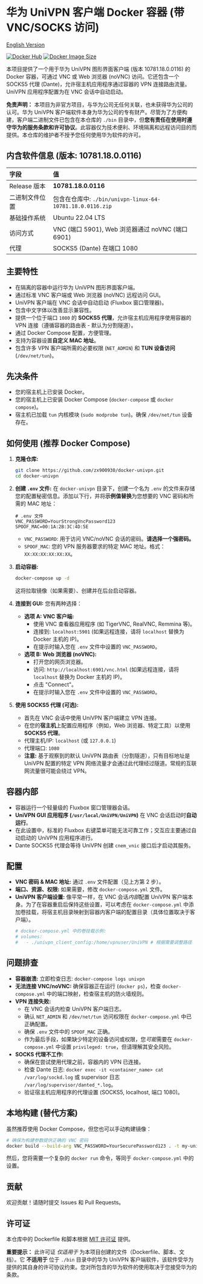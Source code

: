 # 华为 UniVPN 客户端 Docker 容器 (带 VNC/SOCKS 访问)

[English Version](README.md)

[![Docker Hub](https://img.shields.io/docker/pulls/triatk/univpn.svg)](https://hub.docker.com/r/triatk/univpn)
[![Docker Image Size](https://img.shields.io/docker/image-size/triatk/univpn/latest)](https://hub.docker.com/r/triatk/univpn)

本项目提供了一个用于华为 UniVPN 图形界面客户端 (版本 10781.18.0.0116) 的 Docker 容器，可通过 VNC 或 Web 浏览器 (noVNC) 访问。它还包含一个 SOCKS5 代理 (Dante)，允许宿主机应用程序通过容器的 VPN 连接路由流量。UniVPN 应用程序配置为在 VNC 会话中自动启动。

**免责声明：** 本项目为非官方项目，与华为公司无任何关联，也未获得华为公司的认可。华为 UniVPN 客户端软件本身为华为公司的专有财产。尽管为了方便构建，客户端二进制文件已包含在本仓库的 `./bin` 目录中，但**您有责任在使用时遵守华为的服务条款和许可协议**。此容器仅为技术便利、环境隔离和远程访问目的而提供。本仓库的维护者不授予您任何使用华为软件的许可。

## 内含软件信息 (版本: 10781.18.0.0116)

| 字段           | 值                                                              |
| :------------- | :-------------------------------------------------------------- |
| Release 版本   | **10781.18.0.0116**                                             |
| 二进制文件位置 | 包含在仓库中: `./bin/univpn-linux-64-10781.18.0.0116.zip`           |
| 基础操作系统   | Ubuntu 22.04 LTS                                                |
| 访问方式       | VNC (端口 5901), Web 浏览器通过 noVNC (端口 6901)               |
| 代理           | SOCKS5 (Dante) 在端口 1080                                      |

## 主要特性

*   在隔离的容器中运行华为 UniVPN 图形界面客户端。
*   通过标准 VNC 客户端或 Web 浏览器 (noVNC) 远程访问 GUI。
*   UniVPN 客户端在 VNC 会话中自动启动 (Fluxbox 窗口管理器)。
*   包含中文字体以改善显示兼容性。
*   提供一个位于端口 `1080` 的 **SOCKS5 代理**，允许宿主机应用程序使用容器的 VPN 连接（遵循容器的路由表 - 默认为分割隧道）。
*   通过 Docker Compose 配置，方便管理。
*   支持为容器设置**自定义 MAC 地址**。
*   包含许多 VPN 客户端所需的必要权限 (`NET_ADMIN`) 和 **TUN 设备访问** (`/dev/net/tun`)。

## 先决条件

*   您的宿主机上已安装 Docker。
*   您的宿主机上已安装 Docker Compose (`docker-compose` 或 `docker compose`)。
*   宿主机已加载 `tun` 内核模块 (`sudo modprobe tun`)。确保 `/dev/net/tun` 设备存在。

## 如何使用 (推荐 Docker Compose)

1.  **克隆仓库:**
    ```bash
    git clone https://github.com/zx900930/docker-univpn.git
    cd docker-univpn
    ```

2.  **创建 `.env` 文件:**
    在 `docker-univpn` 目录下，创建一个名为 `.env` 的文件来存储您的配置秘密信息。添加以下行，并将**示例值替换**为您想要的 VNC 密码和所需的 MAC 地址：
    ```dotenv
    # .env 文件
    VNC_PASSWORD=YourStrongVncPassword123
    SPOOF_MAC=00:1A:2B:3C:4D:5E
    ```
    *   `VNC_PASSWORD`: 用于访问 VNC/noVNC 会话的密码。**请选择一个强密码。**
    *   `SPOOF_MAC`: 您的 VPN 服务器要求的特定 MAC 地址。格式：`XX:XX:XX:XX:XX:XX`。

3.  **启动容器:**
    ```bash
    docker-compose up -d
    ```
    这将拉取镜像（如果需要）、创建并在后台启动容器。

4.  **连接到 GUI:** 您有两种选择：
    *   **选项 A: VNC 客户端:**
        *   使用 VNC 查看器应用程序 (如 TigerVNC, RealVNC, Remmina 等)。
        *   连接到: `localhost:5901` (如果远程连接，请将 `localhost` 替换为 Docker 主机的 IP)。
        *   在提示时输入您在 `.env` 文件中设置的 `VNC_PASSWORD`。
    *   **选项 B: Web 浏览器 (noVNC):**
        *   打开您的网页浏览器。
        *   访问: `http://localhost:6901/vnc.html` (如果远程连接，请将 `localhost` 替换为 Docker 主机的 IP)。
        *   点击 "Connect"。
        *   在提示时输入您在 `.env` 文件中设置的 `VNC_PASSWORD`。

5.  **使用 SOCKS5 代理 (可选):**
    *   首先在 VNC 会话中使用 UniVPN 客户端建立 VPN 连接。
    *   在您的**宿主机**上配置应用程序（例如，Web 浏览器、特定工具）以使用 **SOCKS5 代理**。
    *   代理主机/IP: `localhost` (或 `127.0.0.1`)
    *   代理端口: `1080`
    *   **注意:** 基于观察到的默认 UniVPN 路由表（分割隧道），只有目标地址是 UniVPN 配置的特定 VPN 网络流量才会通过此代理经过隧道。常规的互联网流量很可能会绕过 VPN。

## 容器内部

*   容器运行一个轻量级的 Fluxbox 窗口管理器会话。
*   **UniVPN GUI 应用程序 (`/usr/local/UniVPN/UniVPN`)** 在 VNC 会话启动时**自动运行**。
*   在此设置中，标准的 Fluxbox 右键菜单可能无法可靠工作；交互应主要通过自动启动的 UniVPN 应用程序进行。
*   Dante SOCKS5 代理会等待 UniVPN 创建 `cnem_vnic` 接口后才启动其服务。

## 配置

*   **VNC 密码 & MAC 地址:** 通过 `.env` 文件配置（见上方第 2 步）。
*   **端口、资源、权限:** 如果需要，修改 `docker-compose.yml` 文件。
*   **UniVPN 客户端设置:** 像平常一样，在 VNC 会话*内部*配置 UniVPN 客户端本身。为了在容器重启后保持这些设置，可以考虑在 `docker-compose.yml` 中添加卷挂载，将宿主机目录映射到容器内客户端的配置目录（具体位置取决于客户端）。
    ```yaml
    # docker-compose.yml 中的卷挂载示例:
    # volumes:
    #   - ./univpn_client_config:/home/vpnuser/UniVPN # 根据需要调整路径
    ```

## 问题排查

*   **容器崩溃:** 立即检查日志: `docker-compose logs univpn`
*   **无法连接 VNC/noVNC:** 确保容器正在运行 (`docker ps`)，检查 `docker-compose.yml` 中的端口映射，检查宿主机的防火墙规则。
*   **VPN 连接失败:**
    *   在 VNC 会话内检查 UniVPN 客户端日志。
    *   确认 `NET_ADMIN` 和 `/dev/net/tun` 访问权限在 `docker-compose.yml` 中已正确配置。
    *   确保 `.env` 文件中的 `SPOOF_MAC` 正确。
    *   作为最后手段，如果缺少特定的设备访问或权限，您*可能*需要在 `docker-compose.yml` 中设置 `privileged: true`，但请理解其安全风险。
*   **SOCKS 代理不工作:**
    *   确保在尝试使用代理之前，容器内的 VPN 已连接。
    *   检查 Dante 日志: `docker exec -it <container_name> cat /var/log/sockd.log` 或 supervisor 日志 `/var/log/supervisor/danted_*.log`。
    *   验证宿主机应用程序的代理设置 (SOCKS5, localhost, 端口 1080)。

## 本地构建 (替代方案)

虽然推荐使用 Docker Compose，但您也可以手动构建镜像：

```bash
# 确保为构建参数提供正确的 VNC 密码
docker build --build-arg VNC_PASSWORD=YourSecurePassword123 . -t my-univpn-vnc:latest
```
然后，您将需要一个复杂的 `docker run` 命令，等同于 `docker-compose.yml` 中的设置。

## 贡献

欢迎贡献！请随时提交 Issues 和 Pull Requests。

## 许可证

本仓库中的 Dockerfile 和脚本根据 [MIT 许可证](LICENSE) 提供。

**重要提示：** 此许可证 *仅适用于* 为本项目创建的文件（Dockerfile、脚本、文档）。它 **不适用于** 位于 `./bin` 目录中的华为 UniVPN 客户端软件，该软件受华为提供的其自身的许可协议约束。您对所包含的华为软件的使用取决于您接受华为的条款。
